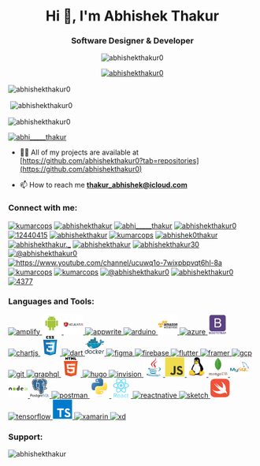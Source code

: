 <h1 align="center">Hi 👋, I'm Abhishek Thakur</h1>
<h3 align="center">Software Designer & Developer</h3>

<p align="center"> <img src="https://komarev.com/ghpvc/?username=abhishekthakur0&label=Profile%20views&color=0e75b6&style=flat" alt="abhishekthakur0" /> </p>

<p align="center"> <a href="https://github.com/ryo-ma/github-profile-trophy"><img width="120" height="90" src="https://github-profile-trophy.vercel.app/?username=abhishekthakur0" alt="abhishekthakur0" /></a> </p>


<p><img align="center" src="https://github-readme-stats.vercel.app/api/top-langs?username=abhishekthakur0&show_icons=true&locale=en&layout=compact" alt="abhishekthakur0" /></p>

<p>&nbsp;<img align="center" src="https://github-readme-stats.vercel.app/api?username=abhishekthakur0&show_icons=true&locale=en" alt="abhishekthakur0" /></p>

<p><img align="center" src="https://github-readme-streak-stats.herokuapp.com/?user=abhishekthakur0&" alt="abhishekthakur0" /></p>

<p align="left"> <a href="https://twitter.com/abhi_____thakur" target="blank"><img src="https://img.shields.io/twitter/follow/abhi_____thakur?logo=twitter&style=for-the-badge" alt="abhi_____thakur" /></a> </p>

- 👨‍💻 All of my projects are available at [https://github.com/abhishekthakur0?tab=repositories](https://github.com/abhishekthakur0)

- 📫 How to reach me **thakur_abhishek@icloud.com**

<h3 align="left">Connect with me:</h3>
<p align="left">
<a href="https://codepen.io/kumarcops" target="blank"><img align="center" src="https://raw.githubusercontent.com/rahuldkjain/github-profile-readme-generator/neutral-icons/src/images/icons/Social/codepen.svg" alt="kumarcops" height="30" width="40" /></a>
<a href="https://dev.to/abhishekthakur" target="blank"><img align="center" src="https://cdn.jsdelivr.net/npm/simple-icons@3.0.1/icons/dev-dot-to.svg" alt="abhishekthakur" height="30" width="40" /></a>
<a href="https://twitter.com/abhi_____thakur" target="blank"><img align="center" src="https://raw.githubusercontent.com/rahuldkjain/github-profile-readme-generator/neutral-icons/src/images/icons/Social/twitter.svg" alt="abhi_____thakur" height="30" width="40" /></a>
<a href="https://linkedin.com/in/abhishekthakur0" target="blank"><img align="center" src="https://raw.githubusercontent.com/rahuldkjain/github-profile-readme-generator/neutral-icons/src/images/icons/Social/linked-in-alt.svg" alt="abhishekthakur0" height="30" width="40" /></a>
<a href="https://stackoverflow.com/users/12440415" target="blank"><img align="center" src="https://raw.githubusercontent.com/rahuldkjain/github-profile-readme-generator/neutral-icons/src/images/icons/Social/stack-overflow.svg" alt="12440415" height="30" width="40" /></a>
<a href="https://codesandbox.com/abhishekthakur" target="blank"><img align="center" src="https://cdn.jsdelivr.net/npm/simple-icons@3.0.1/icons/codesandbox.svg" alt="abhishekthakur" height="30" width="40" /></a>
<a href="https://kaggle.com/kumarcops" target="blank"><img align="center" src="https://raw.githubusercontent.com/rahuldkjain/github-profile-readme-generator/neutral-icons/src/images/icons/Social/kaggle.svg" alt="kumarcops" height="30" width="40" /></a>
<a href="https://fb.com/abhishek0thakur" target="blank"><img align="center" src="https://raw.githubusercontent.com/rahuldkjain/github-profile-readme-generator/neutral-icons/src/images/icons/Social/facebook.svg" alt="abhishek0thakur" height="30" width="40" /></a>
<a href="https://instagram.com/abhishekthakur._" target="blank"><img align="center" src="https://raw.githubusercontent.com/rahuldkjain/github-profile-readme-generator/neutral-icons/src/images/icons/Social/instagram.svg" alt="abhishekthakur._" height="30" width="40" /></a>
<a href="https://dribbble.com/abhishekthakur" target="blank"><img align="center" src="https://raw.githubusercontent.com/rahuldkjain/github-profile-readme-generator/neutral-icons/src/images/icons/Social/dribbble.svg" alt="abhishekthakur" height="30" width="40" /></a>
<a href="https://www.behance.net/abhishekthakur30" target="blank"><img align="center" src="https://raw.githubusercontent.com/rahuldkjain/github-profile-readme-generator/neutral-icons/src/images/icons/Social/behance.svg" alt="abhishekthakur30" height="30" width="40" /></a>
<a href="https://medium.com/@abhishekthakur0" target="blank"><img align="center" src="https://raw.githubusercontent.com/rahuldkjain/github-profile-readme-generator/neutral-icons/src/images/icons/Social/medium.svg" alt="@abhishekthakur0" height="30" width="40" /></a>
<a href="https://www.youtube.com/c/https://www.youtube.com/channel/ucuwq1o-7wixpbpvqt6hl-8a" target="blank"><img align="center" src="https://raw.githubusercontent.com/rahuldkjain/github-profile-readme-generator/neutral-icons/src/images/icons/Social/youtube.svg" alt="https://www.youtube.com/channel/ucuwq1o-7wixpbpvqt6hl-8a" height="30" width="40" /></a>
<a href="https://www.codechef.com/users/kumarcops" target="blank"><img align="center" src="https://cdn.jsdelivr.net/npm/simple-icons@3.1.0/icons/codechef.svg" alt="kumarcops" height="30" width="40" /></a>
<a href="https://www.hackerrank.com/kumarcops" target="blank"><img align="center" src="https://raw.githubusercontent.com/rahuldkjain/github-profile-readme-generator/neutral-icons/src/images/icons/Social/hackerrank.svg" alt="kumarcops" height="30" width="40" /></a>
<a href="https://www.hackerearth.com/@abhishekthakur0" target="blank"><img align="center" src="https://raw.githubusercontent.com/rahuldkjain/github-profile-readme-generator/neutral-icons/src/images/icons/Social/hackerearth.svg" alt="@abhishekthakur0" height="30" width="40" /></a>
<a href="https://auth.geeksforgeeks.org/user/abhishekthakur0" target="blank"><img align="center" src="https://raw.githubusercontent.com/rahuldkjain/github-profile-readme-generator/neutral-icons/src/images/icons/Social/geeks-for-geeks.svg" alt="abhishekthakur0" height="30" width="40" /></a>
<a href="https://discord.gg/4377" target="blank"><img align="center" src="https://raw.githubusercontent.com/rahuldkjain/github-profile-readme-generator/neutral-icons/src/images/icons/Social/discord.svg" alt="4377" height="30" width="40" /></a>
</p>

<h3 align="left">Languages and Tools:</h3>
<p align="left"> <a href="https://aws.amazon.com/amplify/" target="_blank"> <img src="https://docs.amplify.aws/assets/logo-dark.svg" alt="amplify" width="40" height="40"/> </a> <a href="https://developer.android.com" target="_blank"> <img src="https://raw.githubusercontent.com/devicons/devicon/master/icons/android/android-original-wordmark.svg" alt="android" width="40" height="40"/> </a> <a href="https://angular.io" target="_blank"> <img src="https://raw.githubusercontent.com/devicons/devicon/master/icons/angularjs/angularjs-original-wordmark.svg" alt="angularjs" width="40" height="40"/> </a> <a href="https://appwrite.io" target="_blank"> <img src="https://www.vectorlogo.zone/logos/appwriteio/appwriteio-icon.svg" alt="appwrite" width="40" height="40"/> </a> <a href="https://www.arduino.cc/" target="_blank"> <img src="https://cdn.worldvectorlogo.com/logos/arduino-1.svg" alt="arduino" width="40" height="40"/> </a> <a href="https://aws.amazon.com" target="_blank"> <img src="https://raw.githubusercontent.com/devicons/devicon/master/icons/amazonwebservices/amazonwebservices-original-wordmark.svg" alt="aws" width="40" height="40"/> </a> <a href="https://azure.microsoft.com/en-in/" target="_blank"> <img src="https://www.vectorlogo.zone/logos/microsoft_azure/microsoft_azure-icon.svg" alt="azure" width="40" height="40"/> </a> <a href="https://getbootstrap.com" target="_blank"> <img src="https://raw.githubusercontent.com/devicons/devicon/master/icons/bootstrap/bootstrap-plain-wordmark.svg" alt="bootstrap" width="40" height="40"/> </a> <a href="https://www.chartjs.org" target="_blank"> <img src="https://www.chartjs.org/media/logo-title.svg" alt="chartjs" width="40" height="40"/> </a> <a href="https://www.w3schools.com/css/" target="_blank"> <img src="https://raw.githubusercontent.com/devicons/devicon/master/icons/css3/css3-original-wordmark.svg" alt="css3" width="40" height="40"/> </a> <a href="https://dart.dev" target="_blank"> <img src="https://www.vectorlogo.zone/logos/dartlang/dartlang-icon.svg" alt="dart" width="40" height="40"/> </a> <a href="https://www.docker.com/" target="_blank"> <img src="https://raw.githubusercontent.com/devicons/devicon/master/icons/docker/docker-original-wordmark.svg" alt="docker" width="40" height="40"/> </a> <a href="https://www.figma.com/" target="_blank"> <img src="https://www.vectorlogo.zone/logos/figma/figma-icon.svg" alt="figma" width="40" height="40"/> </a> <a href="https://firebase.google.com/" target="_blank"> <img src="https://www.vectorlogo.zone/logos/firebase/firebase-icon.svg" alt="firebase" width="40" height="40"/> </a> <a href="https://flutter.dev" target="_blank"> <img src="https://www.vectorlogo.zone/logos/flutterio/flutterio-icon.svg" alt="flutter" width="40" height="40"/> </a> <a href="https://www.framer.com/" target="_blank"> <img src="https://www.vectorlogo.zone/logos/framer/framer-icon.svg" alt="framer" width="40" height="40"/> </a> <a href="https://cloud.google.com" target="_blank"> <img src="https://www.vectorlogo.zone/logos/google_cloud/google_cloud-icon.svg" alt="gcp" width="40" height="40"/> </a> <a href="https://git-scm.com/" target="_blank"> <img src="https://www.vectorlogo.zone/logos/git-scm/git-scm-icon.svg" alt="git" width="40" height="40"/> </a> <a href="https://graphql.org" target="_blank"> <img src="https://www.vectorlogo.zone/logos/graphql/graphql-icon.svg" alt="graphql" width="40" height="40"/> </a> <a href="https://www.w3.org/html/" target="_blank"> <img src="https://raw.githubusercontent.com/devicons/devicon/master/icons/html5/html5-original-wordmark.svg" alt="html5" width="40" height="40"/> </a> <a href="https://gohugo.io/" target="_blank"> <img src="https://api.iconify.design/logos-hugo.svg" alt="hugo" width="40" height="40"/> </a> <a href="https://www.invisionapp.com/" target="_blank"> <img src="https://www.vectorlogo.zone/logos/invisionapp/invisionapp-icon.svg" alt="invision" width="40" height="40"/> </a> <a href="https://www.java.com" target="_blank"> <img src="https://raw.githubusercontent.com/devicons/devicon/master/icons/java/java-original.svg" alt="java" width="40" height="40"/> </a> <a href="https://developer.mozilla.org/en-US/docs/Web/JavaScript" target="_blank"> <img src="https://raw.githubusercontent.com/devicons/devicon/master/icons/javascript/javascript-original.svg" alt="javascript" width="40" height="40"/> </a> <a href="https://www.linux.org/" target="_blank"> <img src="https://raw.githubusercontent.com/devicons/devicon/master/icons/linux/linux-original.svg" alt="linux" width="40" height="40"/> </a> <a href="https://www.mongodb.com/" target="_blank"> <img src="https://raw.githubusercontent.com/devicons/devicon/master/icons/mongodb/mongodb-original-wordmark.svg" alt="mongodb" width="40" height="40"/> </a> <a href="https://www.mysql.com/" target="_blank"> <img src="https://raw.githubusercontent.com/devicons/devicon/master/icons/mysql/mysql-original-wordmark.svg" alt="mysql" width="40" height="40"/> </a> <a href="https://nodejs.org" target="_blank"> <img src="https://raw.githubusercontent.com/devicons/devicon/master/icons/nodejs/nodejs-original-wordmark.svg" alt="nodejs" width="40" height="40"/> </a> <a href="https://www.postgresql.org" target="_blank"> <img src="https://raw.githubusercontent.com/devicons/devicon/master/icons/postgresql/postgresql-original-wordmark.svg" alt="postgresql" width="40" height="40"/> </a> <a href="https://postman.com" target="_blank"> <img src="https://www.vectorlogo.zone/logos/getpostman/getpostman-icon.svg" alt="postman" width="40" height="40"/> </a> <a href="https://www.python.org" target="_blank"> <img src="https://raw.githubusercontent.com/devicons/devicon/master/icons/python/python-original.svg" alt="python" width="40" height="40"/> </a> <a href="https://reactjs.org/" target="_blank"> <img src="https://raw.githubusercontent.com/devicons/devicon/master/icons/react/react-original-wordmark.svg" alt="react" width="40" height="40"/> </a> <a href="https://reactnative.dev/" target="_blank"> <img src="https://reactnative.dev/img/header_logo.svg" alt="reactnative" width="40" height="40"/> </a> <a href="https://www.sketch.com/" target="_blank"> <img src="https://www.vectorlogo.zone/logos/sketchapp/sketchapp-icon.svg" alt="sketch" width="40" height="40"/> </a> <a href="https://developer.apple.com/swift/" target="_blank"> <img src="https://raw.githubusercontent.com/devicons/devicon/master/icons/swift/swift-original.svg" alt="swift" width="40" height="40"/> </a> <a href="https://www.tensorflow.org" target="_blank"> <img src="https://www.vectorlogo.zone/logos/tensorflow/tensorflow-icon.svg" alt="tensorflow" width="40" height="40"/> </a> <a href="https://www.typescriptlang.org/" target="_blank"> <img src="https://raw.githubusercontent.com/devicons/devicon/master/icons/typescript/typescript-original.svg" alt="typescript" width="40" height="40"/> </a> <a href="https://dotnet.microsoft.com/apps/xamarin" target="_blank"> <img src="https://raw.githubusercontent.com/detain/svg-logos/780f25886640cef088af994181646db2f6b1a3f8/svg/xamarin.svg" alt="xamarin" width="40" height="40"/> </a> <a href="https://www.adobe.com/products/xd.html" target="_blank"> <img src="https://cdn.worldvectorlogo.com/logos/adobe-xd.svg" alt="xd" width="40" height="40"/> </a> </p>

<h3 align="left">Support:</h3>
<p><a href="https://www.buymeacoffee.com/abhishekthakur"> <img align="left" src="https://cdn.buymeacoffee.com/buttons/v2/default-yellow.png" height="50" width="210" alt="abhishekthakur" /></a></p><br><br>
